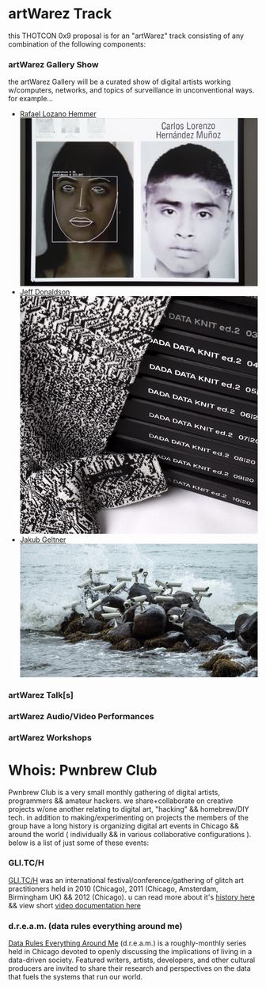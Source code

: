 # artWarez Track

this THOTCON 0x9 proposal is for an "artWarez" track consisting of any combination of the following components:

### artWarez Gallery Show
the artWarez Gallery will be a curated show of digital artists working w/computers, networks, and topics of surveillance in unconventional ways. for example...

* [Rafael Lozano Hemmer](http://www.lozano-hemmer.com/level_of_confidence.php)
![Rafael Lozano Hemmer](/images/rafael_lozano_hemmer.jpg)
* [Jeff Donaldson](http://glitchaus.com)
![Jeff Donaldson](/images/glitchaus.jpg)
* [Jakub Geltner](https://creators.vice.com/en_us/article/wnpzgy/a-flock-of-surveillance-cameras-nests-on-the-beach)<br>
![Jakub Geltner](/images/Jakub_Geltner.jpg)


### artWarez Talk[s]

### artWarez Audio/Video Performances

### artWarez Workshops


# Whois: Pwnbrew Club

Pwnbrew Club is a very small monthly gathering of digital artists, programmers && amateur hackers. we share+collaborate on creative projects w/one another relating to digital art, "hacking" && homebrew/DIY tech. in addition to making/experimenting on projects the members of the group have a long history is organizing digital art events in Chicago && around the world ( individually && in various collaborative configurations ). below is a list of just some of these events:

### GLI.TC/H
[GLI.TC/H](http://gli.tc/h) was an international festival/conference/gathering of glitch art practitioners held in 2010 (Chicago), 2011 (Chicago, Amsterdam, Birmingham UK) && 2012 (Chicago). u can read more about it's [history here](http://gli.tc/h/faq/) && view short [video documentation here](https://www.youtube.com/watch?v=4hBARzlmXTI&list=PL3228E09A837979FB)

### d.r.e.a.m. (data rules everything around me)
[Data Rules Everything Around Me](http://dataruleseverythingaroundme.net/) (d.r.e.a.m.) is a roughly-monthly series held in Chicago devoted to openly discussing the implications of living in a data-driven society. Featured writers, artists, developers, and other cultural producers are invited to share their research and perspectives on the data that fuels the systems that run our world.
